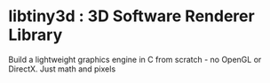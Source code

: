 # libtiny3d : 3D Software Renderer Library

Build a lightweight graphics engine in C from scratch - no OpenGL or DirectX. Just math and pixels
